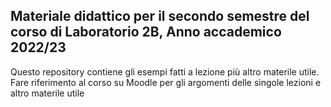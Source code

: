 ## Materiale didattico per il secondo semestre del corso di Laboratorio 2B, Anno accademico 2022/23



Questo repository contiene gli esempi fatti a lezione più altro materile utile. Fare riferimento al corso su Moodle per gli argomenti delle singole lezioni e altro materile utile

